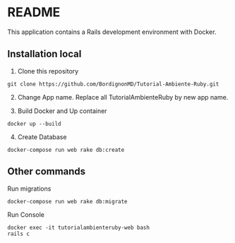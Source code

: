 # README

This application contains a Rails development environment with Docker.

## Installation local

1. Clone this repository

```
git clone https://github.com/BordignonMD/Tutorial-Ambiente-Ruby.git
```

2. Change App name. Replace all TutorialAmbienteRuby by new app name.

3. Build Docker and Up container


```
docker up --build
```

4. Create Database

```
docker-compose run web rake db:create
```

## Other commands

Run migrations

```
docker-compose run web rake db:migrate
```

Run Console

```
docker exec -it tutorialambienteruby-web bash
rails c
```
